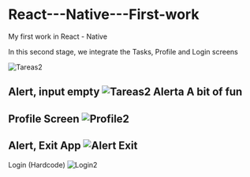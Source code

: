 # React---Native---First-work
My first work in React - Native

In this second stage, we integrate the Tasks, Profile and Login screens

![Tareas2](https://user-images.githubusercontent.com/89277900/210707418-c0e6e5e3-875d-4f68-8575-984960956a01.png)

Alert, input empty
![Tareas2 Alerta](https://user-images.githubusercontent.com/89277900/210707494-45714291-ed20-4303-8e10-c53c33cd6fac.png)
A bit of fun
---------------------------------------------------------------------------
Profile Screen
![Profile2](https://user-images.githubusercontent.com/89277900/210708075-dde20c0c-59c1-4d6a-95b4-dbfec0aa074a.png)
---------------------------------------------------------------------------
Alert, Exit App
![Alert Exit](https://user-images.githubusercontent.com/89277900/210708131-878c72ec-ba21-406b-abd9-ad6732de3f21.png)
---------------------------------------------------------------------------
Login (Hardcode)
![Login2](https://user-images.githubusercontent.com/89277900/210708224-ac1f823a-94a9-4241-b0a7-6dad7c05e337.png)
